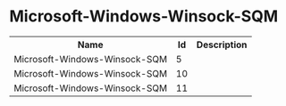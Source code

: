 # Microsoft-Windows-Winsock-SQM

<table>
<colgroup><col/><col/><col/></colgroup>
<tr><th>Name</th><th>Id</th><th>Description</th></tr>
<tr><td>Microsoft-Windows-Winsock-SQM</td><td>5</td><td></td></tr>
<tr><td>Microsoft-Windows-Winsock-SQM</td><td>10</td><td></td></tr>
<tr><td>Microsoft-Windows-Winsock-SQM</td><td>11</td><td></td></tr>
</table>
